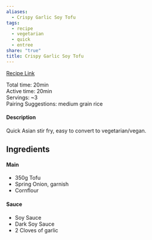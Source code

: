 ```yaml
---
aliases:
  - Crispy Garlic Soy Tofu
tags:
  - recipe
  - vegetarian
  - quick
  - entree
share: "true"
title: Crispy Garlic Soy Tofu
---
```

[Recipe Link](https://christieathome.com/blog/crispy-soy-garlic-tofu/#recipe)  
  
Total time: 20min   
Active time: 20min  
Servings: ~3  
Pairing Suggestions: medium grain rice  
#### Description  
Quick Asian stir fry, easy to convert to vegetarian/vegan.   
## Ingredients  
  
#### Main  
- 350g Tofu  
- Spring Onion, garnish  
- Cornflour  
#### Sauce  
- Soy Sauce  
- Dark Soy Sauce  
- 2 Cloves of garlic  
  
